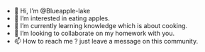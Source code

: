 - 👋 Hi, I’m @Blueapple-lake
- 👀 I’m interested in eating apples.
- 🌱 I’m currently learning knowledge which is about cooking.
- 💞️ I’m looking to collaborate on my homework with you.
- 📫 How to reach me ? just leave a message on this community.

<!---
Blueapple-lake/Blueapple-lake is a ✨ special ✨ repository because its `README.md` (this file) appears on your GitHub profile.
You can click the Preview link to take a look at your changes.
--->
